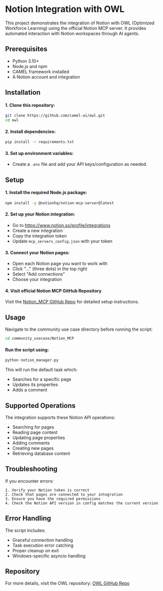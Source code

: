 # Notion Integration with OWL

This project demonstrates the integration of Notion with OWL (Optimized Workforce Learning) using the official Notion MCP server. It provides automated interaction with Notion workspaces through AI agents.

## Prerequisites

- Python 3.10+
- Node.js and npm
- CAMEL framework installed
- A Notion account and integration

## Installation

#### 1. Clone this repository:
   ```sh
   git clone https://github.com/camel-ai/owl.git
   cd owl
   ```
#### 2. Install dependencies:
   ```sh
   pip install -r requirements.txt
   ```
#### 3. Set up environment variables:
   - Create a `.env` file and add your API keys/configuration as needed.

## Setup

#### 1. Install the required Node.js package:
   ```bash
   npm install -g @notionhq/notion-mcp-server@latest
   ```

#### 2. Set up your Notion integration:
   - Go to https://www.notion.so/profile/integrations
   - Create a new integration
   - Copy the integration token
   - Update `mcp_servers_config.json` with your token

#### 3. Connect your Notion pages:
   - Open each Notion page you want to work with
   - Click "..." (three dots) in the top right
   - Select "Add connections"
   - Choose your integration

#### 4. Visit official Notion MCP GitHub Repository
Visit the [Notion_MCP GitHub Repo](https://github.com/makenotion/notion-mcp-server) for detailed setup instructions.

## Usage

Navigate to the community use case directory before running the script:

```sh
cd community_usecase/Notion_MCP
```

#### Run the script using:
   ```bash
   python notion_manager.py
   ```
   This will run the default task which:
   - Searches for a specific page
   - Updates its properties
   - Adds a comment


## Supported Operations

The integration supports these Notion API operations:
- Searching for pages
- Reading page content
- Updating page properties
- Adding comments
- Creating new pages
- Retrieving database content

## Troubleshooting

If you encounter errors:

    1. Verify your Notion token is correct
    2. Check that pages are connected to your integration
    3. Ensure you have the required permissions
    4. Check the Notion API version in config matches the current version

## Error Handling

The script includes:
- Graceful connection handling
- Task execution error catching
- Proper cleanup on exit
- Windows-specific asyncio handling

## Repository

For more details, visit the OWL repository: [OWL GitHub Repo](https://github.com/camel-ai/owl)